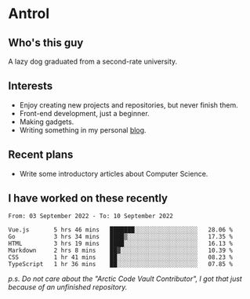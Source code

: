 # Antrol

## Who's this guy

A lazy dog graduated from a second-rate university.

## Interests

* Enjoy creating new projects and repositories, but never finish them.
* Front-end development, just a beginner.
* Making gadgets.
* Writing something in my personal [blog](https://blog.antrol.xyz/).

## Recent plans

* Write some introductory articles about Computer Science.

<!--
* Try to develop a website for [Anime4KCPP](https://github.com/TianZerL/Anime4KCPP).
* Develop a Markdown renderer which user can customize its css, of course it is GUI-based.~~(If I could finish  it before getting bored)~~
* Work with my [teammates](https://github.com/SWJTU-Lazy-Dogs).
* Find something interests me, as a hobby after finishing my ~~boring~~ homework.
-->

## I have worked on these recently

<!--START_SECTION:waka-->

```text
From: 03 September 2022 - To: 10 September 2022

Vue.js       5 hrs 46 mins   ███████░░░░░░░░░░░░░░░░░░   28.06 %
Go           3 hrs 34 mins   ████▒░░░░░░░░░░░░░░░░░░░░   17.35 %
HTML         3 hrs 19 mins   ████░░░░░░░░░░░░░░░░░░░░░   16.13 %
Markdown     2 hrs 8 mins    ██▓░░░░░░░░░░░░░░░░░░░░░░   10.39 %
CSS          1 hr 41 mins    ██░░░░░░░░░░░░░░░░░░░░░░░   08.23 %
TypeScript   1 hr 36 mins    ██░░░░░░░░░░░░░░░░░░░░░░░   07.85 %
```

<!--END_SECTION:waka-->

*p.s.  Do not care about the "Arctic Code Vault Contributor", I got that just because of an unfinished repository.*

<!--
**qzmlgfj/qzmlgfj** is a ✨ _special_ ✨ repository because its `README.md` (this file) appears on your GitHub profile.

Here are some ideas to get you started:

- 🔭 I’m currently working on ...
- 🌱 I’m currently learning ...
- 👯 I’m looking to collaborate on ...
- 🤔 I’m looking for help with ...
- 💬 Ask me about ...
- 📫 How to reach me: ...
- 😄 Pronouns: ...
- ⚡ Fun fact: ...
-->
